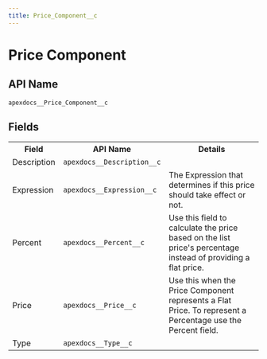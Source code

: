 ```yaml
---
title: Price_Component__c
---
```


# Price Component

## API Name
`apexdocs__Price_Component__c`

## Fields
<table>
<tbody>
  <tr>
    <th>Field</th>
    <th>API Name</th>
    <th>Details</th>
  </tr>
  <tr>
   <td>Description</td>
   <td><code>apexdocs__Description__c</code></td>
    <td></td>
  </tr>
  <tr>
   <td>Expression</td>
   <td><code>apexdocs__Expression__c</code></td>
    <td>The Expression that determines if this price should take effect or not.</td>
  </tr>
  <tr>
   <td>Percent</td>
   <td><code>apexdocs__Percent__c</code></td>
    <td>Use this field to calculate the price based on the list price&#x27;s percentage instead of providing a flat price.</td>
  </tr>
  <tr>
   <td>Price</td>
   <td><code>apexdocs__Price__c</code></td>
    <td>Use this when the Price Component represents a Flat Price. To represent a Percentage use the Percent field.</td>
  </tr>
  <tr>
   <td>Type</td>
   <td><code>apexdocs__Type__c</code></td>
    <td></td>
  </tr>
</tbody>
</table>